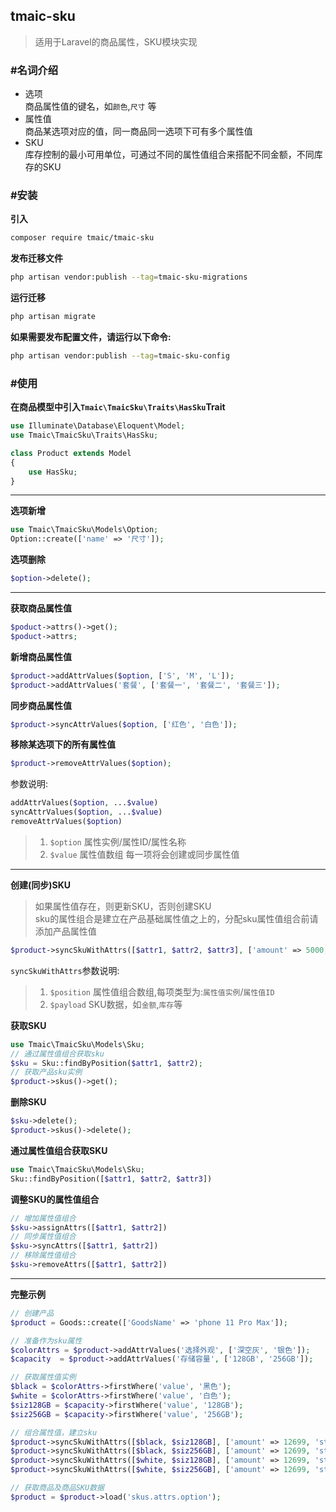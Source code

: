 ## tmaic-sku

> 适用于Laravel的商品属性，SKU模块实现

### #名词介绍

- 选项     
商品属性值的键名，如`颜色`,`尺寸` 等
- 属性值   
商品某选项对应的值，同一商品同一选项下可有多个属性值
- SKU   
库存控制的最小可用单位，可通过不同的属性值组合来搭配不同金额，不同库存的SKU

### #安装

**引入**

```bash
composer require tmaic/tmaic-sku
```

**发布迁移文件**

```bash
php artisan vendor:publish --tag=tmaic-sku-migrations
```

**运行迁移**

```bash
php artisan migrate
```

**如果需要发布配置文件，请运行以下命令:**

```bash
php artisan vendor:publish --tag=tmaic-sku-config
```

### #使用

**在商品模型中引入`Tmaic\TmaicSku\Traits\HasSku`Trait**

```php
use Illuminate\Database\Eloquent\Model;
use Tmaic\TmaicSku\Traits\HasSku;

class Product extends Model
{
    use HasSku;
}
```

---

**选项新增**

```php
use Tmaic\TmaicSku\Models\Option;
Option::create(['name' => '尺寸']);
```

**选项删除**

```php
$option->delete();
```

---

**获取商品属性值**

```php
$poduct->attrs()->get();
$poduct->attrs;
```

**新增商品属性值**

```php
$product->addAttrValues($option, ['S', 'M', 'L']);
$product->addAttrValues('套餐', ['套餐一', '套餐二', '套餐三']);
```

**同步商品属性值**

```php
$product->syncAttrValues($option, ['红色', '白色']);
```

**移除某选项下的所有属性值**

```php
$product->removeAttrValues($option);
```

参数说明:
```php
addAttrValues($option, ...$value)
syncAttrValues($option, ...$value)
removeAttrValues($option)
```
> 1. `$option` 属性实例/属性ID/属性名称
> 2. `$value` 属性值数组 每一项将会创建或同步属性值

---

**创建(同步)SKU**

> 如果属性值存在，则更新SKU，否则创建SKU     
> sku的属性组合是建立在产品基础属性值之上的，分配sku属性值组合前请添加产品属性值

```php
$product->syncSkuWithAttrs([$attr1, $attr2, $attr3], ['amount' => 5000, 'stock' => 100]);
```
`syncSkuWithAttrs`参数说明:
> 1. `$position` 属性值组合数组,每项类型为:`属性值实例`/`属性值ID`
> 2. `$payload` SKU数据，如`金额`,`库存`等

**获取SKU**

```php
use Tmaic\TmaicSku\Models\Sku;
// 通过属性值组合获取sku
$sku = Sku::findByPosition($attr1, $attr2);
// 获取产品sku实例
$product->skus()->get();
```

**删除SKU**

```php
$sku->delete();
$product->skus()->delete();
```

**通过属性值组合获取SKU**

```php
use Tmaic\TmaicSku\Models\Sku;
Sku::findByPosition([$attr1, $attr2, $attr3])
```

**调整SKU的属性值组合**

```php
// 增加属性值组合
$sku->assignAttrs([$attr1, $attr2])
// 同步属性值组合
$sku->syncAttrs([$attr1, $attr2])
// 移除属性值组合
$sku->removeAttrs([$attr1, $attr2])
```

---

**完整示例**
```php
// 创建产品
$product = Goods::create(['GoodsName' => 'phone 11 Pro Max']);

// 准备作为sku属性
$colorAttrs = $product->addAttrValues('选择外观', ['深空灰', '银色']);
$capacity  = $product->addAttrValues('存储容量', ['128GB', '256GB']);

// 获取属性值实例
$black = $colorAttrs->firstWhere('value', '黑色');
$white = $colorAttrs->firstWhere('value', '白色');
$siz128GB = $capacity->firstWhere('value', '128GB');
$siz256GB = $capacity->firstWhere('value', '256GB');

// 组合属性值，建立sku
$product->syncSkuWithAttrs([$black, $siz128GB], ['amount' => 12699, 'stock' => 100]);
$product->syncSkuWithAttrs([$black, $siz256GB], ['amount' => 12699, 'stock' => 100]);
$product->syncSkuWithAttrs([$white, $siz128GB], ['amount' => 12699, 'stock' => 100]);
$product->syncSkuWithAttrs([$white, $siz256GB], ['amount' => 12699, 'stock' => 100]);

// 获取商品及商品SKU数据
$product = $product->load('skus.attrs.option');
```
